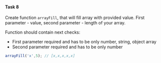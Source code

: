 #### Task 8

Create function `arrayFill`, that will fill array with provided value. First parameter - value, second parameter - length of your array.

Function should contain next checks:

- First parameter required and has to be only number, string, object array
- Second parameter required and has to be only number

```javascript
arrayFill('x',5); // [x,x,x,x,x]
```

